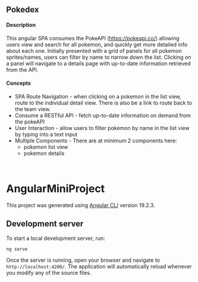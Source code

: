 ## Pokedex
#### Description
This angular SPA consumes the PokeAPI (https://pokeapi.co/) allowing users view and search for all pokemon, and quickly get more detailed info about each one. Initially presented with a grid of panels for all pokemon sprites/names, users can filter by name to narrow down the list. Clicking on a panel will navigate to a details page with up-to-date information retrieved from the API.


#### Concepts
 - SPA Route Navigation - when clicking on a pokemon in the list view, route to the individual detail view. There is also be a link to route back to the team view.
 - Consume a RESTful API - fetch up-to-date information on demand from the pokeAPI
 - User Interaction - allow users to filter pokemon by name in the list view by typing into a text input
 - Multiple Components - There are at minimum 2 components here:
   - pokemon list view
   - pokemon details

<br>

# AngularMiniProject

This project was generated using [Angular CLI](https://github.com/angular/angular-cli) version 19.2.3.

## Development server

To start a local development server, run:

```bash
ng serve
```

Once the server is running, open your browser and navigate to `http://localhost:4200/`. The application will automatically reload whenever you modify any of the source files.
